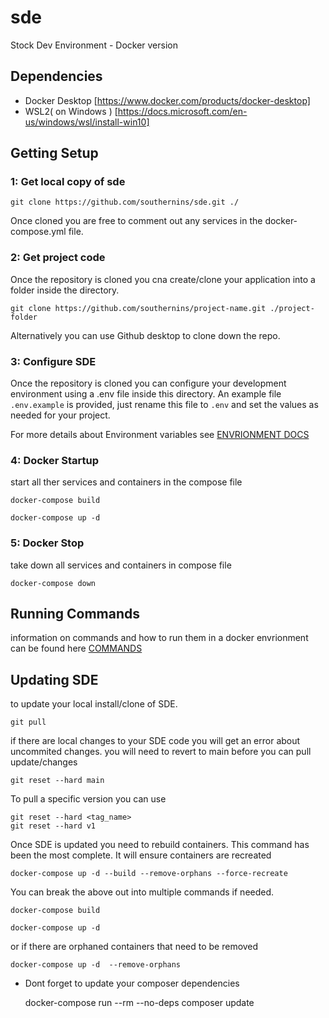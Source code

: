 # sde
 Stock Dev Environment - Docker version

## Dependencies

 - Docker Desktop [https://www.docker.com/products/docker-desktop]
 - WSL2( on Windows ) [https://docs.microsoft.com/en-us/windows/wsl/install-win10]

## Getting Setup

### 1: Get local copy of sde

    git clone https://github.com/southernins/sde.git ./

Once cloned you are free to comment out any services in the docker-compose.yml file.

### 2: Get project code
Once the repository is cloned you cna create/clone your application into a folder inside the directory.

    git clone https://github.com/southernins/project-name.git ./project-folder

Alternatively you can use Github desktop to clone down the repo.


### 3: Configure SDE
Once the repository is cloned you can configure your development environment using a .env file inside this directory.  An example file `.env.example` is provided, just rename this file to `.env` and set the values as needed for your project.

For more details about Environment variables see [ENVRIONMENT DOCS](ENV_VARS.MD) 


###  4: Docker Startup 
start all ther services and containers in the compose file

    docker-compose build

    docker-compose up -d


### 5: Docker Stop

take down all services and containers in compose file

    docker-compose down


## Running Commands
information on commands and how to run them in a docker envrionment can be found here [COMMANDS](COMMANDS.MD)


## Updating SDE

to update your local install/clone of SDE.

    git pull

if there are local changes to your SDE code you will get an error about uncommited changes. you will need to revert to main before you can pull update/changes  
     
    git reset --hard main

To pull a specific version you can use

    git reset --hard <tag_name>
    git reset --hard v1

Once SDE is updated you need to rebuild containers.  This command has been the most complete.  It will ensure containers are recreated

    docker-compose up -d --build --remove-orphans --force-recreate


You can break the above out into multiple commands if needed.

    docker-compose build

    docker-compose up -d

or if there are orphaned containers that need to be removed

    docker-compose up -d  --remove-orphans


* Dont forget to update your composer dependencies 


    docker-compose run --rm --no-deps composer update